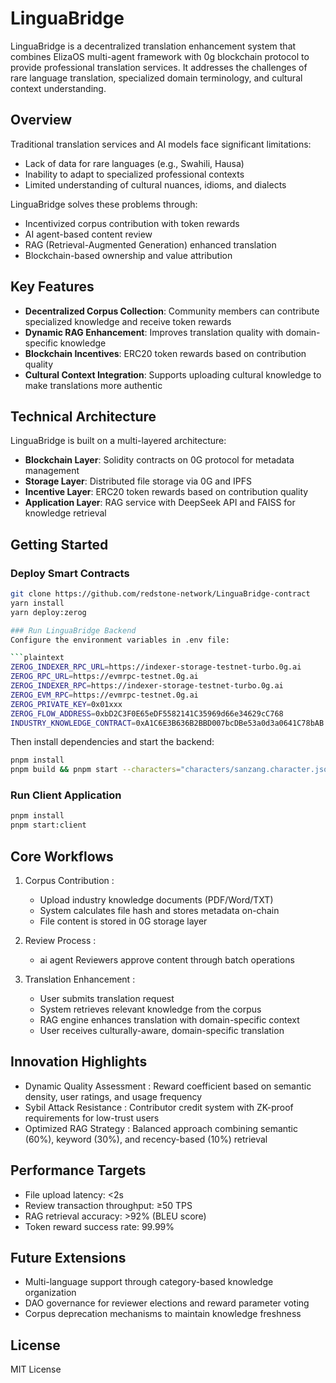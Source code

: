 # LinguaBridge

LinguaBridge is a decentralized translation enhancement system that combines ElizaOS multi-agent framework with 0g blockchain protocol to provide professional translation services. It addresses the challenges of rare language translation, specialized domain terminology, and cultural context understanding.

## Overview

Traditional translation services and AI models face significant limitations:

- Lack of data for rare languages (e.g., Swahili, Hausa)
- Inability to adapt to specialized professional contexts
- Limited understanding of cultural nuances, idioms, and dialects

LinguaBridge solves these problems through:

- Incentivized corpus contribution with token rewards
- AI agent-based content review
- RAG (Retrieval-Augmented Generation) enhanced translation
- Blockchain-based ownership and value attribution

## Key Features

- **Decentralized Corpus Collection**: Community members can contribute specialized knowledge and receive token rewards
- **Dynamic RAG Enhancement**: Improves translation quality with domain-specific knowledge
- **Blockchain Incentives**: ERC20 token rewards based on contribution quality
- **Cultural Context Integration**: Supports uploading cultural knowledge to make translations more authentic

## Technical Architecture

LinguaBridge is built on a multi-layered architecture:

- **Blockchain Layer**: Solidity contracts on 0G protocol for metadata management
- **Storage Layer**: Distributed file storage via 0G and IPFS
- **Incentive Layer**: ERC20 token rewards based on contribution quality
- **Application Layer**: RAG service with DeepSeek API and FAISS for knowledge retrieval

## Getting Started

### Deploy Smart Contracts

````bash
git clone https://github.com/redstone-network/LinguaBridge-contract
yarn install
yarn deploy:zerog

### Run LinguaBridge Backend
Configure the environment variables in .env file:

```plaintext
ZEROG_INDEXER_RPC_URL=https://indexer-storage-testnet-turbo.0g.ai
ZEROG_RPC_URL=https://evmrpc-testnet.0g.ai
ZEROG_INDEXER_RPC=https://indexer-storage-testnet-turbo.0g.ai
ZEROG_EVM_RPC=https://evmrpc-testnet.0g.ai
ZEROG_PRIVATE_KEY=0x01xxx
ZEROG_FLOW_ADDRESS=0xbD2C3F0E65eDF5582141C35969d66e34629cC768
INDUSTRY_KNOWLEDGE_CONTRACT=0xA1C6E3B636B2BBD007bcDBe53a0d3a0641C78bAB
````

Then install dependencies and start the backend:

```bash
pnpm install
pnpm build && pnpm start --characters="characters/sanzang.character.json, characters/zerog.character.json"
```

### Run Client Application

```bash
pnpm install
pnpm start:client
```

## Core Workflows

1. Corpus Contribution :

    - Upload industry knowledge documents (PDF/Word/TXT)
    - System calculates file hash and stores metadata on-chain
    - File content is stored in 0G storage layer

2. Review Process :

    - ai agent Reviewers approve content through batch operations

3. Translation Enhancement :
    - User submits translation request
    - System retrieves relevant knowledge from the corpus
    - RAG engine enhances translation with domain-specific context
    - User receives culturally-aware, domain-specific translation

## Innovation Highlights

- Dynamic Quality Assessment : Reward coefficient based on semantic density, user ratings, and usage frequency
- Sybil Attack Resistance : Contributor credit system with ZK-proof requirements for low-trust users
- Optimized RAG Strategy : Balanced approach combining semantic (60%), keyword (30%), and recency-based (10%) retrieval

## Performance Targets

- File upload latency: <2s
- Review transaction throughput: ≥50 TPS
- RAG retrieval accuracy: >92% (BLEU score)
- Token reward success rate: 99.99%

## Future Extensions

- Multi-language support through category-based knowledge organization
- DAO governance for reviewer elections and reward parameter voting
- Corpus deprecation mechanisms to maintain knowledge freshness

## License

MIT License
